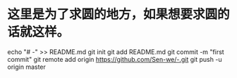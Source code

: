 # 这里是为了求圆的地方，如果想要求圆的话就这样。
echo "# -" >> README.md
git init
git add README.md
git commit -m "first commit"
git remote add origin https://github.com/Sen-we/-.git
git push -u origin master
                
